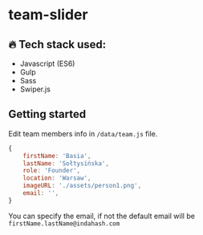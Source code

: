 # team-slider

## 🔥 Tech stack used:

- Javascript (ES6)
- Gulp
- Sass
- Swiper.js

## Getting started

Edit team members info in `/data/team.js` file.

```js
{
    firstName: 'Basia',
    lastName: 'Sołtysińska',
    role: 'Founder',
    location: 'Warsaw',
    imageURL: './assets/person1.png',
    email: '',
}
```

You can specify the email, if not the default email will be `firstName.lastName@indahash.com`

